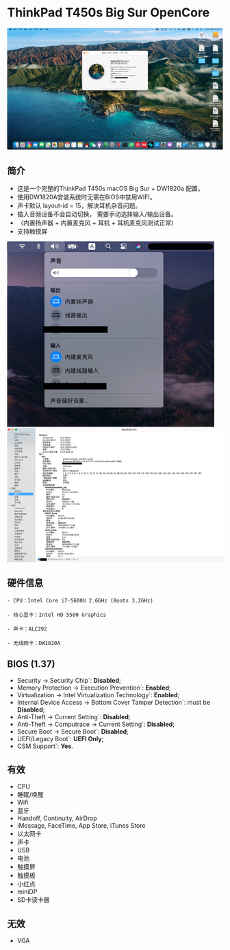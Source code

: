# ThinkPad T450s Big Sur OpenCore
![Thismachine](./picture/Thismachine.png)
## 简介
- 这是一个完整的ThinkPad T450s macOS Big Sur + DW1820a 配置。
- 使用DW1820A安装系统时无需在BIOS中禁用WIFI。 
- 声卡默认 layout-id = 15，解决耳机杂音问题。 
- 插入音频设备不会自动切换， 需要手动选择输入/输出设备。 
- （内置扬声器 + 内置麦克风 + 耳机 + 耳机麦克风测试正常）
- 支持触摸屏 

![Input/output](./picture/Inputoutput.png)
![WIFI](./picture/WIFI.png)
## 硬件信息

```  
- CPU：Intel Core i7-5600U 2.6GHz (Boots 3.2GHz)

- 核心显卡：Intel HD 5500 Graphics 

- 声卡：ALC292

- 无线网卡：DW1820A
```

## BIOS (1.37)
-  Security -> Security Chip`: **Disabled**;
-  Memory Protection -> Execution Prevention`: **Enabled**;
-  Virtualization -> Intel Virtualization Technology`: **Enabled**;
-  Internal Device Access -> Bottom Cover Tamper Detection`: must be **Disabled**;
-  Anti-Theft -> Current Setting`: **Disabled**;
-  Anti-Theft -> Computrace -> Current Setting`: **Disabled**;
-  Secure Boot -> Secure Boot`: **Disabled**;
-  UEFI/Legacy Boot`: **UEFI Only**;
-  CSM Support`: **Yes**.

## 有效
- CPU
- 睡眠/唤醒
- Wifi
- 蓝牙 
- Handoff, Continuity, AirDrop
- iMessage, FaceTime, App Store, iTunes Store
- 以太网卡
- 声卡
- USB
- 电池
- 触摸屏 
- 触摸板 
- 小红点
- miniDP
- SD卡读卡器

## 无效
- VGA
